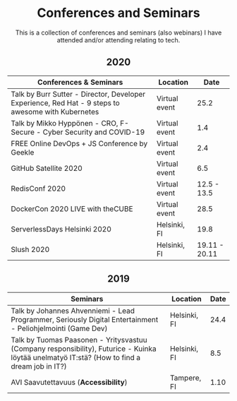 <h1 align="center">
Conferences and Seminars
</h1>

<p align="center">
This is a collection of conferences and seminars (also webinars) I have attended and/or attending relating to tech.
</p>

<h2 align="center">
2020
</h2>

Conferences & Seminars | Location | Date
-----------|------|----------
Talk by Burr Sutter - Director, Developer Experience, Red Hat - 9 steps to awesome with Kubernetes | Virtual event | 25.2
Talk by Mikko Hyppönen - CRO, F-Secure - Cyber Security and COVID-19 | Virtual event | 1.4
FREE Online DevOps + JS Conference by Geekle | Virtual event | 2.4
GitHub Satellite 2020 | Virtual event | 6.5
RedisConf 2020 | Virtual event | 12.5 - 13.5
DockerCon 2020 LIVE with theCUBE | Virtual event | 28.5
ServerlessDays Helsinki 2020 | Helsinki, FI | 19.8
Slush 2020 | Helsinki, FI | 19.11 - 20.11

<h2 align="center">
2019
</h2>

Seminars | Location | Date
-----------|------|----------
Talk by Johannes Ahvenniemi - Lead Programmer, Seriously Digital Entertainment - Peliohjelmointi (Game Dev) | Helsinki, FI | 24.4
Talk by Tuomas Paasonen - Yritysvastuu (Company responsibility), Futurice - Kuinka löytää unelmatyö IT:stä? (How to find a dream job in IT?) | Helsinki, FI | 8.5
AVI Saavutettavuus (**Accessibility**) | Tampere, FI | 1.10
